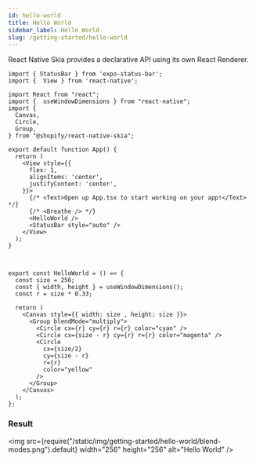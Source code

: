 ```yaml
---
id: hello-world
title: Hello World
sidebar_label: Hello World
slug: /getting-started/hello-world
---
```


React Native Skia provides a declarative API using its own React Renderer.

```tsx twoslash
import { StatusBar } from 'expo-status-bar';
import {  View } from 'react-native';

import React from "react";
import {  useWindowDimensions } from "react-native";
import {
  Canvas,
  Circle,
  Group,
} from "@shopify/react-native-skia";

export default function App() {
  return (
    <View style={{
      flex: 1,
      alignItems: 'center',
      justifyContent: 'center',
    }}>
      {/* <Text>Open up App.tsx to start working on your app!</Text> */}
      {/* <Breathe /> */}
      <HelloWorld />
      <StatusBar style="auto" />
    </View>
  );
}



export const HelloWorld = () => {
  const size = 256;
  const { width, height } = useWindowDimensions();
  const r = size * 0.33;

  return (
    <Canvas style={{ width: size , height: size }}>
      <Group blendMode="multiply">
        <Circle cx={r} cy={r} r={r} color="cyan" />
        <Circle cx={size - r} cy={r} r={r} color="magenta" />
        <Circle
          cx={size/2}
          cy={size - r}
          r={r}
          color="yellow"
        />
      </Group>
    </Canvas>
  );
};
```

### Result

<img src={require("/static/img/getting-started/hello-world/blend-modes.png").default} width="256" height="256" alt="Hello World" />
